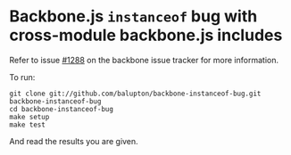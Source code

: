 # Backbone.js `instanceof` bug with cross-module backbone.js includes

Refer to issue [#1288](https://github.com/documentcloud/backbone/issues/1288) on the backbone issue tracker for more information.

To run:

```
git clone git://github.com/balupton/backbone-instanceof-bug.git backbone-instanceof-bug
cd backbone-instanceof-bug
make setup
make test
```

And read the results you are given.
